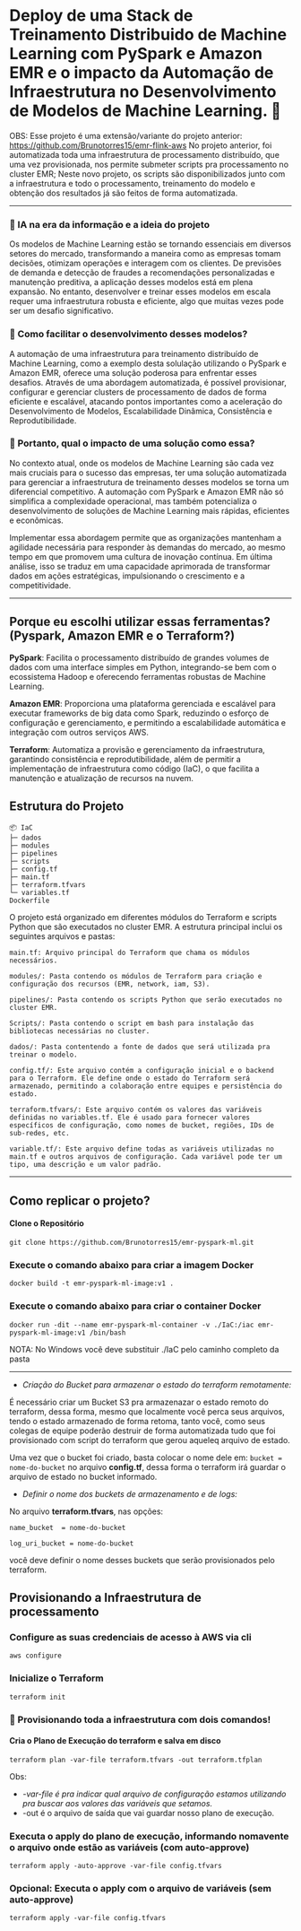 # Deploy de uma Stack de Treinamento Distribuido de Machine Learning com PySpark e Amazon EMR e o impacto da Automação de Infraestrutura no Desenvolvimento de Modelos de Machine Learning. 🚀

OBS: Esse projeto é uma extensão/variante do projeto anterior: https://github.com/Brunotorres15/emr-flink-aws
No projeto anterior, foi automatizada toda uma infraestrutura de processamento distribuído, que uma vez provisionada, nos permite submeter scripts pra processamento no cluster EMR; Neste novo projeto, os scripts são disponibilizados junto com a infraestrutura e todo o processamento, treinamento do modelo e obtenção dos resultados já são feitos de forma automatizada.

___

### 📌 IA na era da informação e a ideia do projeto
Os modelos de Machine Learning estão se tornando essenciais em diversos setores do mercado, transformando a maneira como as empresas tomam decisões, otimizam operações e interagem com os clientes. De previsões de demanda e detecção de fraudes a recomendações personalizadas e manutenção preditiva, a aplicação desses modelos está em plena expansão. No entanto, desenvolver e treinar esses modelos em escala requer uma infraestrutura robusta e eficiente, algo que muitas vezes pode ser um desafio significativo.

### 📌 Como facilitar o desenvolvimento desses modelos?
A automação de uma infraestrutura para treinamento distribuído de Machine Learning, como a exemplo desta solulação utilizando o PySpark e Amazon EMR, oferece uma solução poderosa para enfrentar esses desafios. Através de uma abordagem automatizada, é possível provisionar, configurar e gerenciar clusters de processamento de dados de forma eficiente e escalável, atacando pontos importantes como a aceleração do Desenvolvimento de Modelos, Escalabilidade Dinâmica, Consistência e Reprodutibilidade.

### 📌 Portanto, qual o impacto de uma solução como essa?
No contexto atual, onde os modelos de Machine Learning são cada vez mais cruciais para o sucesso das empresas, ter uma solução automatizada para gerenciar a infraestrutura de treinamento desses modelos se torna um diferencial competitivo. A automação com PySpark e Amazon EMR não só simplifica a complexidade operacional, mas também potencializa o desenvolvimento de soluções de Machine Learning mais rápidas, eficientes e econômicas.

Implementar essa abordagem permite que as organizações mantenham a agilidade necessária para responder às demandas do mercado, ao mesmo tempo em que promovem uma cultura de inovação contínua. Em última análise, isso se traduz em uma capacidade aprimorada de transformar dados em ações estratégicas, impulsionando o crescimento e a competitividade.
___

## Porque eu escolhi utilizar essas ferramentas? (Pyspark, Amazon EMR e o Terraform?)
**PySpark**: Facilita o processamento distribuído de grandes volumes de dados com uma interface simples em Python, integrando-se bem com o ecossistema Hadoop e oferecendo ferramentas robustas de Machine Learning.

**Amazon EMR**: Proporciona uma plataforma gerenciada e escalável para executar frameworks de big data como Spark, reduzindo o esforço de configuração e gerenciamento, e permitindo a escalabilidade automática e integração com outros serviços AWS.

**Terraform**: Automatiza a provisão e gerenciamento da infraestrutura, garantindo consistência e reprodutibilidade, além de permitir a implementação de infraestrutura como código (IaC), o que facilita a manutenção e atualização de recursos na nuvem. 

## Estrutura do Projeto

```
📦 IaC
├─ dados
├─ modules
├─ pipelines
├─ scripts
├─ config.tf
├─ main.tf
├─ terraform.tfvars
└─ variables.tf
Dockerfile
```

O projeto está organizado em diferentes módulos do Terraform e scripts Python que são executados no cluster EMR. A estrutura principal inclui os seguintes arquivos e pastas:

```main.tf: Arquivo principal do Terraform que chama os módulos necessários.```

```modules/: Pasta contendo os módulos de Terraform para criação e configuração dos recursos (EMR, network, iam, S3).```

```pipelines/: Pasta contendo os scripts Python que serão executados no cluster EMR.```

```Scripts/: Pasta contendo o script em bash para instalação das bibliotecas necessárias no cluster.```

```dados/: Pasta contentendo a fonte de dados que será utilizada pra treinar o modelo.```

```config.tf/: Este arquivo contém a configuração inicial e o backend para o Terraform. Ele define onde o estado do Terraform será armazenado, permitindo a colaboração entre equipes e persistência do estado.```

```terraform.tfvars/: Este arquivo contém os valores das variáveis definidas no variables.tf. Ele é usado para fornecer valores específicos de configuração, como nomes de bucket, regiões, IDs de sub-redes, etc.```

```variable.tf/: Este arquivo define todas as variáveis utilizadas no main.tf e outros arquivos de configuração. Cada variável pode ter um tipo, uma descrição e um valor padrão.```

___

## Como replicar o projeto?

#### Clone o Repositório
```
git clone https://github.com/Brunotorres15/emr-pyspark-ml.git
```

### Execute o comando abaixo para criar a imagem Docker

```
docker build -t emr-pyspark-ml-image:v1 .
```

### Execute o comando abaixo para criar o container Docker

```
docker run -dit --name emr-pyspark-ml-container -v ./IaC:/iac emr-pyspark-ml-image:v1 /bin/bash
```
NOTA: No Windows você deve substituir ./IaC pelo caminho completo da pasta

___
- *Criação do Bucket para armazenar o estado do terraform remotamente:*

 É necessário criar um Bucket S3 pra armazenazar o estado remoto do terraform, dessa forma, mesmo que localmente você perca seus arquivos, tendo o estado armazenado de forma retoma, tanto você, como seus colegas de equipe poderão destruir de forma automatizada tudo que foi provisionado com script do terraform que gerou aqueleq arquivo de estado.

 Uma vez que o bucket foi criado, basta colocar o nome dele em:
    ```
    bucket = nome-do-bucket
    ``` 
    no arquivo **config.tf**, dessa forma o terraform irá guardar o arquivo de estado no bucket informado.

- *Definir o nome dos buckets de armazenamento e de logs:*

No arquivo **terraform.tfvars**, nas opções: 
```
name_bucket  = nome-do-bucket
```

```
log_uri_bucket = nome-do-bucket
```

você deve definir o nome desses buckets que serão provisionados pelo terraform.




## Provisionando a Infraestrutura de processamento 



### Configure as suas credenciais de acesso à AWS via cli
```
aws configure
```

### Inicialize o Terraform
```
terraform init
```
### 🚀 Provisionando toda a infraestrutura com dois comandos!

#### Cria o Plano de Execução do terraform e salva em disco

```
terraform plan -var-file terraform.tfvars -out terraform.tfplan
```
Obs: 
- *-var-file é pra indicar qual arquivo de configuração estamos utilizando pra buscar aos valores das variáveis que setamos.* 
- -out é o arquivo de saída que vai guardar nosso plano de execução.

### Executa o apply do plano de execução, informando nomavente o arquivo onde estão as variáveis (com auto-approve)

```
terraform apply -auto-approve -var-file config.tfvars
```

### Opcional: Executa o apply com o arquivo de variáveis (sem auto-approve)
```
terraform apply -var-file config.tfvars
```